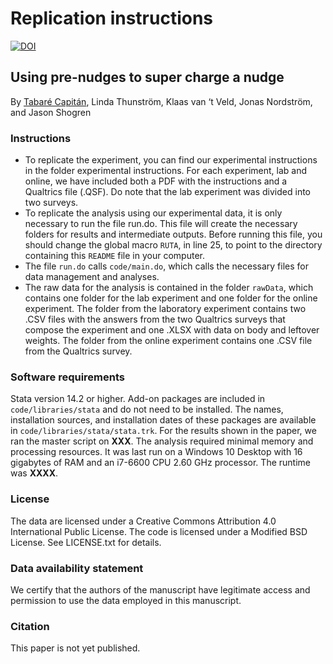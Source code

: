 # Replication instructions

[![DOI](https://zenodo.org/badge/DOI/10.5281/zenodo.7659225.svg)](https://doi.org/10.5281/zenodo.7659225)

## Using pre-nudges to super charge a nudge

By [Tabaré Capitán](http://tabarecapitan.com), Linda Thunström, Klaas van ‘t Veld, Jonas Nordström, and Jason Shogren

### Instructions ###

-	To replicate the experiment, you can find our experimental instructions in the folder experimental instructions. For each experiment, lab and online, we have included both a PDF with the instructions and a Qualtrics file (.QSF). Do note that the lab experiment was divided into two surveys.
-	To replicate the analysis using our experimental data, it is only necessary to run the file run.do. This file will create the necessary folders for results and intermediate outputs. Before running this file, you should change the global macro `RUTA`, in line 25, to point to the directory containing this `README` file in your computer. 
-	The file `run.do` calls `code/main.do`, which calls the necessary files for data management and analyses. 
-	The raw data for the analysis is contained in the folder `rawData`, which contains one folder for the lab experiment and one folder for the online experiment. The folder from the laboratory experiment contains two .CSV files with the answers from the two Qualtrics surveys that compose the experiment and one .XLSX with data on body and leftover weights. The folder from the online experiment contains one .CSV file from the Qualtrics survey.

### Software requirements
Stata version 14.2 or higher. Add-on packages are included in `code/libraries/stata` and do not need to be installed. The names, installation sources, and installation dates of these packages are available in `code/libraries/stata/stata.trk`.
For the results shown in the paper, we ran the master script on **XXX**. The analysis required minimal memory and processing resources. It was last run on a Windows 10 Desktop with 16 gigabytes of RAM and an i7-6600 CPU 2.60 GHz processor. The runtime was **XXXX**.

### License
The data are licensed under a Creative Commons Attribution 4.0 International Public License. The code is licensed under a Modified BSD License. See LICENSE.txt for details.

### Data availability statement
We certify that the authors of the manuscript have legitimate access and permission to use the data employed in this manuscript.

### Citation
This paper is not yet published.
